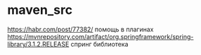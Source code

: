 # maven_src
https://habr.com/post/77382/ помощь в плагинах
https://mvnrepository.com/artifact/org.springframework/spring-library/3.1.2.RELEASE спринг библиотека
